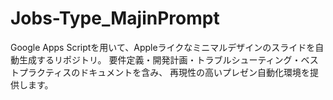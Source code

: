 # Jobs-Type_MajinPrompt
Google Apps Scriptを用いて、Appleライクなミニマルデザインのスライドを自動生成するリポジトリ。 要件定義・開発計画・トラブルシューティング・ベストプラクティスのドキュメントを含み、 再現性の高いプレゼン自動化環境を提供します。
